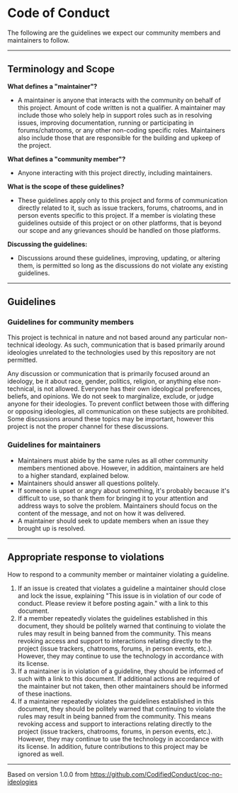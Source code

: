 # Code of Conduct

The following are the guidelines we expect our community members and maintainers to follow.

* * *

## Terminology and Scope

**What defines a "maintainer"?**

* A maintainer is anyone that interacts with the community on behalf of this project. Amount of code written is not a qualifier. A maintainer may include those who solely help in support roles such as in resolving issues, improving documentation, running or participating in forums/chatrooms, or any other non-coding specific roles. Maintainers also include those that are responsible for the building and upkeep of the project.

**What defines a "community member"?**

* Anyone interacting with this project directly, including maintainers.

**What is the scope of these guidelines?**

* These guidelines apply only to this project and forms of communication directly related to it, such as issue trackers, forums, chatrooms, and in person events specific to this project. If a member is violating these guidelines outside of this project or on other platforms, that is beyond our scope and any grievances should be handled on those platforms.

**Discussing the guidelines:**

* Discussions around these guidelines, improving, updating, or altering them, is permitted so long as the discussions do not violate any existing guidelines.

* * *

## Guidelines

### Guidelines for community members

This project is technical in nature and not based around any particular non-technical ideology. As such, communication that is based primarily around ideologies unrelated to the technologies used by this repository are not permitted.

Any discussion or communication that is primarily focused around an ideology, be it about race, gender, politics, religion, or anything else non-technical, is not allowed. Everyone has their own ideological preferences, beliefs, and opinions. We do not seek to marginalize, exclude, or judge anyone for their ideologies. To prevent conflict between those with differing or opposing ideologies, all communication on these subjects are prohibited. Some discussions around these topics may be important, however this project is not the proper channel for these discussions.

### Guidelines for maintainers

* Maintainers must abide by the same rules as all other community members mentioned above. However, in addition, maintainers are held to a higher standard, explained below.
* Maintainers should answer all questions politely.
* If someone is upset or angry about something, it's probably because it's difficult to use, so thank them for bringing it to your attention and address ways to solve the problem. Maintainers should focus on the content of the message, and not on how it was delivered.
* A maintainer should seek to update members when an issue they brought up is resolved.

* * *

## Appropriate response to violations

How to respond to a community member or maintainer violating a guideline.

1. If an issue is created that violates a guideline a maintainer should close and lock the issue, explaining "This issue is in violation of our code of conduct. Please review it before posting again." with a link to this document.
1. If a member repeatedly violates the guidelines established in this document, they should be politely warned that continuing to violate the rules may result in being banned from the community. This means revoking access and support to interactions relating directly to the project (issue trackers, chatrooms, forums, in person events, etc.). However, they may continue to use the technology in accordance with its license.
1. If a maintainer is in violation of a guideline, they should be informed of such with a link to this document. If additional actions are required of the maintainer but not taken, then other maintainers should be informed of these inactions.
1. If a maintainer repeatedly violates the guidelines established in this document, they should be politely warned that continuing to violate the rules may result in being banned from the community. This means revoking access and support to interactions relating directly to the project (issue trackers, chatrooms, forums, in person events, etc.). However, they may continue to use the technology in accordance with its license. In addition, future contributions to this project may be ignored as well.

* * *

Based on version 1.0.0 from https://github.com/CodifiedConduct/coc-no-ideologies
